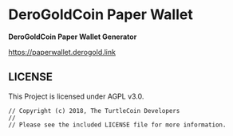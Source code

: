 # DeroGoldCoin Paper Wallet

**DeroGoldCoin Paper Wallet Generator**

https://paperwallet.derogold.link

## LICENSE

This Project is licensed under AGPL v3.0.

```
// Copyright (c) 2018, The TurtleCoin Developers
//
// Please see the included LICENSE file for more information.
```
